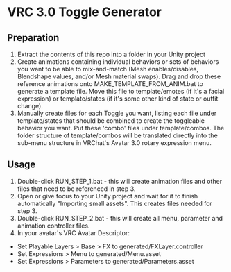 
VRC 3.0 Toggle Generator
========================

Preparation
-----------

  1. Extract the contents of this repo into a folder in your Unity project
  2. Create animations containing individual behaviors or sets of behaviors you want to be able to mix-and-match (Mesh enables/disables, Blendshape values, and/or Mesh material swaps). Drag and drop these reference animations onto MAKE_TEMPLATE_FROM_ANIM.bat to generate a template file. Move this file to template/emotes (if it's a facial expression) or template/states (if it's some other kind of state or outfit change).
  3. Manually create files for each Toggle you want, listing each file under template/states that should be combined to create the toggleable behavior you want. Put these 'combo' files under template/combos. The folder structure of template/combos will be translated directly into the sub-menu structure in VRChat's Avatar 3.0 rotary expression menu.

Usage
-----

  1. Double-click RUN_STEP_1.bat - this will create animation files and other files that need to be referenced in step 3.
  2. Open or give focus to your Unity project and wait for it to finish automatically "Importing small assets". This creates files needed for step 3.
  3. Double-click RUN_STEP_2.bat - this will create all menu, parameter and animation controller files.
  4. In your avatar's VRC Avatar Descriptor:
  * Set Playable Layers > Base > FX to generated/FXLayer.controller
  * Set Expressions > Menu to generated/Menu.asset
  * Set Expressions > Parameters to generated/Parameters.asset
